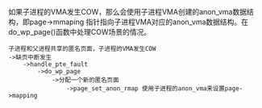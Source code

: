 如果子进程的VMA发生COW，那么会使用子进程VMA创建的anon_vma数据结构，即page->mmaping 指针指向子进程VMA对应的anon_vma数据结构。在do_wp_page()函数中处理COW场景的情况。

```
子进程和父进程共享的匿名页面，子进程的VMA发生COW
->缺页中断发生
	->handle_pte_fault
		->do_wp_page
			->分配一个新的匿名页面
				->page_set_anon_rmap 使用子进程的anon_vma来设置page->mapping
```

